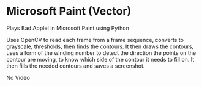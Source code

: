 # Microsoft Paint (Vector)

Plays Bad Apple! in Microsoft Paint using Python

Uses OpenCV to read each frame from a frame sequence, converts to grayscale, thresholds, then finds the contours. It then draws the contours, uses a form of the winding number to detect the direction the points on the contour are moving, to know which side of the contour it needs to fill on. It then fills the needed contours and saves a screenshot.

No Video
